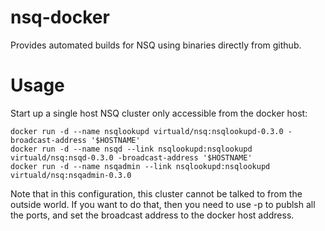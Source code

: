 nsq-docker
==========

Provides automated builds for NSQ using binaries directly from github.


Usage
=====

Start up a single host NSQ cluster only accessible from the docker host:

    docker run -d --name nsqlookupd virtuald/nsq:nsqlookupd-0.3.0 -broadcast-address '$HOSTNAME'
    docker run -d --name nsqd --link nsqlookupd:nsqlookupd virtuald/nsq:nsqd-0.3.0 -broadcast-address '$HOSTNAME'
    docker run -d --name nsqadmin --link nsqlookupd:nsqlookupd virtuald/nsq:nsqadmin-0.3.0

Note that in this configuration, this cluster cannot be talked to from the
outside world. If you want to do that, then you need to use -p to publsh all
the ports, and set the broadcast address to the docker host address.

